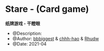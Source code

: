# Stare - (Card game)  
**纸牌游戏 - 干瞪眼**

+ @Description: 
+ @Author: [bbbiggest](https://github.com/bbbiggest) & [chhh-hao](https://github.com/chhh-hao) & [Rhudw](https://github.com/Yetong-A)
+ @Date: 2021-04

